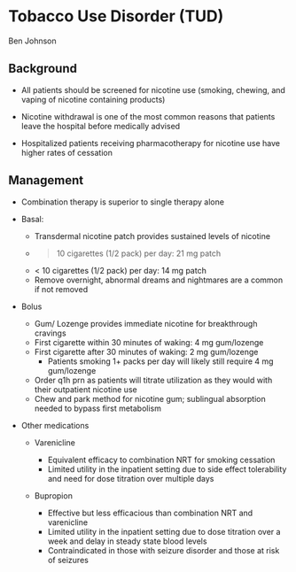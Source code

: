 # Tobacco Use Disorder (TUD)

Ben Johnson

## Background

- All patients should be screened for nicotine use (smoking, chewing, and vaping of nicotine
containing products)

- Nicotine withdrawal is one of the most common reasons that patients leave the hospital before
medically advised

- Hospitalized patients receiving pharmacotherapy for nicotine use have higher rates of
cessation

## Management

- Combination therapy is superior to single therapy alone

- Basal:
  - Transdermal nicotine patch provides sustained levels of nicotine
  - > 10 cigarettes (1/2 pack) per day: 21 mg patch
  - < 10 cigarettes (1/2 pack) per day: 14 mg patch
  - Remove overnight, abnormal dreams and nightmares are a common if not removed

- Bolus
  - Gum/ Lozenge provides immediate nicotine for breakthrough cravings 
  - First cigarette within 30 minutes of waking: 4 mg gum/lozenge
  - First cigarette after 30 minutes of waking: 2 mg gum/lozenge
    - Patients smoking 1+ packs per day will likely still require 4 mg gum/lozenge
  - Order q1h prn as patients will titrate utilization as they would with their outpatient
nicotine use
  - Chew and park method for nicotine gum; sublingual absorption needed to bypass first
metabolism

- Other medications 
  - Varenicline
    - Equivalent efficacy to combination NRT for smoking cessation
    - Limited utility in the inpatient setting due to side effect tolerability and need for dose
titration over multiple days

  - Bupropion
    - Effective but less efficacious than combination NRT and varenicline
    - Limited utility in the inpatient setting due to dose titration over a week and delay in
steady state blood levels    
    - Contraindicated in those with seizure disorder and those at risk of seizures
